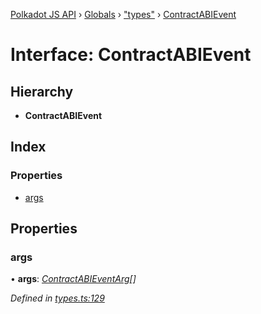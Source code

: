 [Polkadot JS API](../README.md) › [Globals](../globals.md) › ["types"](../modules/_types_.md) › [ContractABIEvent](_types_.contractabievent.md)

# Interface: ContractABIEvent

## Hierarchy

* **ContractABIEvent**

## Index

### Properties

* [args](_types_.contractabievent.md#args)

## Properties

###  args

• **args**: *[ContractABIEventArg](_types_.contractabieventarg.md)[]*

*Defined in [types.ts:129](https://github.com/polkadot-js/api/blob/1c6a2582f3/packages/api-contract/src/types.ts#L129)*
